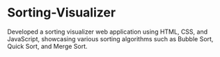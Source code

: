 # Sorting-Visualizer
Developed a sorting visualizer web application using HTML, CSS, and JavaScript, showcasing various sorting algorithms such as Bubble Sort, Quick Sort, and Merge Sort.
